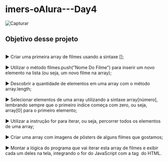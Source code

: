 # imers-oAlura---Day4


![Capturar](https://user-images.githubusercontent.com/70860702/112547370-6fcab380-8d99-11eb-8189-eb6587f6c905.PNG)



 <h2>Objetivo desse projeto </h2>
 <br>
  <span class="center">
   ► Criar uma primeira array de filmes usando a sintaxe []; <br><br>
   ► Utilizar o método filmes.push("Nome Do Filme") para inserir um novo elemento na lista (ou seja, um novo filme na array);<br><br>
   ► Descobrir a quantidade de elementos em uma array com o método array.length;<br><br>
   ► Selecionar elementos de uma array utilizando a sintaxe array[número], lembrando sempre que o primeiro índice começa com zero, ou seja, array[0] para o primeiro elemento;<br><br>
   ► Utilizar a instrução for para iterar, ou seja, percorrer todos os elementos de uma array;<br><br>
   ► Criar uma array com imagens de pôsters de alguns filmes que gostamos;<br><br>
   ► Montar a lógica do programa que vai iterar esta array de filmes e exibir cada um deles na tela, integrando o for do JavaScript com a tag <img> do HTML.<br><br>
  </span>



